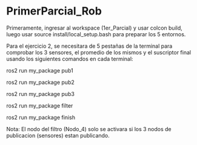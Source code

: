 # PrimerParcial_Rob

Primeramente, ingresar al workspace (1er_Parcial) y usar colcon build, luego usar source install/local_setup.bash para preparar los 5 entornos.

Para el ejercicio 2, se necesitara de 5 pestañas de la terminal para comprobar los 3 sensores, el promedio de los mismos y el suscriptor final usando los siguientes comandos en cada terminal:

ros2 run my_package pub1

ros2 run my_package pub2

ros2 run my_package pub3

ros2 run my_package filter

ros2 run my_package finish

Nota: El nodo del filtro (Nodo_4) solo se activara si los 3 nodos de publicacion (sensores) estan publicando.
